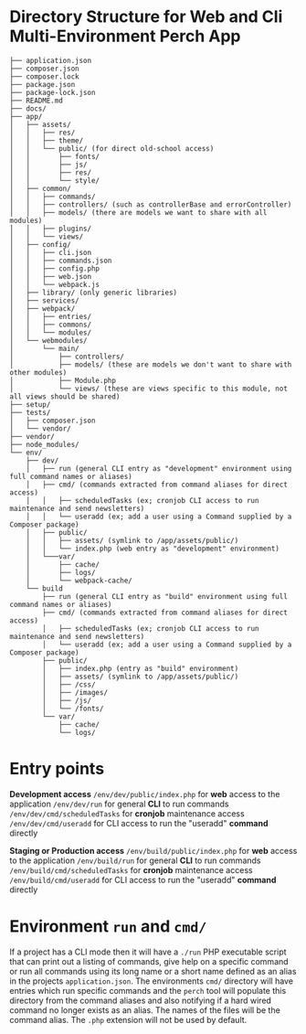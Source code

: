 # Directory Structure for Web and Cli Multi-Environment Perch App

```
├── application.json
├── composer.json
├── composer.lock
├── package.json
├── package-lock.json
├── README.md
├── docs/
├── app/
│   ├── assets/
│   │   ├── res/
│   │   ├── theme/
│   │   └── public/ (for direct old-school access)
│   │       ├── fonts/
│   │       ├── js/
│   │       ├── res/
│   │       └── style/
│   ├── common/
│   │   ├── commands/
│   │   ├── controllers/ (such as controllerBase and errorController)
│   │   ├── models/ (there are models we want to share with all modules)
│   │   ├── plugins/
│   │   └── views/
│   ├── config/
│   │   ├── cli.json
│   │   ├── commands.json
│   │   ├── config.php
│   │   ├── web.json
│   │   └── webpack.js
│   ├── library/ (only generic libraries)
│   ├── services/
│   ├── webpack/
│   │   ├── entries/
│   │   ├── commons/
│   │   └── modules/
│   └── webmodules/
│       └── main/
│           ├── controllers/
│           ├── models/ (these are models we don't want to share with other modules)
│           ├── Module.php
│           └── views/ (these are views specific to this module, not all views should be shared)
├── setup/
├── tests/
│   ├── composer.json
│   └── vendor/
├── vendor/
├── node_modules/
└── env/
    ├── dev/
    │   ├── run (general CLI entry as "development" environment using full command names or aliases)
    │   ├── cmd/ (commands extracted from command aliases for direct access)
    │   │   ├── scheduledTasks (ex; cronjob CLI access to run maintenance and send newsletters)
    │   │   └── useradd (ex; add a user using a Command supplied by a Composer package)
    │   ├── public/
    │   │   ├── assets/ (symlink to /app/assets/public/)
    │   │   └── index.php (web entry as "development" environment)
    │   └───var/
    │       ├── cache/
    │       ├── logs/
    │       └── webpack-cache/
    └── build
        ├── run (general CLI entry as "build" environment using full command names or aliases)
        ├── cmd/ (commands extracted from command aliases for direct access)
        │   ├── scheduledTasks (ex; cronjob CLI access to run maintenance and send newsletters)
        │   └── useradd (ex; add a user using a Command supplied by a Composer package)
        ├── public/
        │   ├── index.php (entry as "build" environment)
        │   ├── assets/ (symlink to /app/assets/public/)
        │   ├── /css/
        │   ├── /images/
        │   ├── /js/
        │   └── /fonts/
        └── var/
            ├── cache/
            └── logs/
```

# Entry points

**Development access**
`/env/dev/public/index.php` for **web** access to the application
`/env/dev/run` for general **CLI** to run commands
`/env/dev/cmd/scheduledTasks` for **cronjob** maintenance access
`/env/dev/cmd/useradd` for CLI access to run the "useradd" **command** directly

**Staging or Production access**
`/env/build/public/index.php` for **web** access to the application
`/env/build/run` for general **CLI** to run commands
`/env/build/cmd/scheduledTasks` for **cronjob** maintenance access
`/env/build/cmd/useradd` for CLI access to run the "useradd" **command** directly

# Environment `run` and `cmd/`

If a project has a CLI mode then it will have a `./run` PHP executable script that can print out a listing of commands, give help on a specific command or run all commands using its long name or a short name defined as an alias in the projects `application.json`.  The environments `cmd/` directory will have entries which run specific commands and the `perch` tool will populate this directory from the command aliases and also notifying if a hard wired command no longer exists as an alias.  The names of the files will be the command alias.  The `.php` extension will not be used by default.
